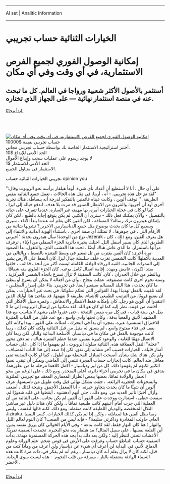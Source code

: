 <hr>AI set | Analitic Information
<hr>
<h1>﻿الخيارات الثنائية حساب تجريبي</h1>
<link rel="stylesheet" href="//binary-option.github.io/strategy/css/template.cta.html.min.css">

<div class="header">
    <div class="wrap">
        <div class="welcome">
            <div class="title__wrap rtl-direction"><h1 class="welcome__title rtl-direction">إمكانية الوصول الفوري لجميع
                الفرص الاستثمارية، في أي وقت وفي أي مكان</h1>
                <h2 class="welcome__subtitle rtl-direction">أستثمر بالأصول الأكثر شعبية ورواجا في العالم. كل ما تبحث عنه
                    في منصة استثمار نهائية — على الجهاز الذي تختاره.</h2>
                <div class="btn-non-regulated">
                    <a class="btn access__btn" href="https://bit.ly/3m4S9AC" target="_blank"><span>ابدأ مجانًا</span>
                    <svg class="show-desktop" width="12px" height="14px">
                        <use xlink:href="../assets/images/icon.svg?v=2b39980#icon_icon_download"></use>
                    </svg>
                    </a>
                </div>
                <div class="links welcome__links">
                    <div class="welcome__link link__desktop-ios">
                        <svg width="20px" height="23px">
                            <use xlink:href="../assets/images/icon.svg?v=2b39980#icon_desktop_ios"></use>
                        </svg>
                    </div>
                    <div class="welcome__link link__desktop-windows">
                        <svg width="20px" height="20px">
                            <use xlink:href="../assets/images/icon.svg?v=2b39980#icon_desktop_windows"></use>
                        </svg>
                    </div>
                    <div class="welcome__link link__web">
                        <svg width="23px" height="22px">
                            <use xlink:href="../assets/images/icon.svg?v=2b39980#icon_web"></use>
                        </svg>
                    </div>
                </div>
            </div>
            <a href="https://bit.ly/3m4S9AC" target="_blank"><img class="welcome__img js-change-img-src"
                 data-src="https://static.cdnpub.info/lp/mobile-partner-pwa/assets/images/header__img--ios.png?v=9b27e48"
                 src="https://static.cdnpub.info/lp/mobile-partner-pwa/assets/images/header__img--desktop.png?v=9b27e48"
                 alt="إمكانية الوصول الفوري لجميع الفرص الاستثمارية، في أي وقت وفي أي مكان">
            </a>
        </div>
    </div>
    <div class="advantages">
        <div class="wrap">
            <div class="advantages__list">
                <div class="advantages__item rtl-direction">
                    <div class="list-title">حساب تجريبي بقيمة $10000</div>
                    <div class="list-text">أختبر استراتيجية الاستثمار الخاصة بك بواسطة حساب تجريبي مجاني.</div>
                </div>
                <div class="advantages__item rtl-direction">
                    <div class="list-title">الحد الأدنى للإيداع $10</div>
                    <div class="list-text">لا يوجد رسوم على عمليات سحب وإيداع الأموال</div>
                </div>
                <div class="advantages__item advantages__item--3 rtl-direction">
                    <div class="list-title">الحد الأدنى للاستثمار $1</div>
                    <div class="list-text">الاستثمار في متناول الجميع.</div>
                </div>
            </div>
        </div>
    </div>
</div>

<span class="gen">تجريبي ﻿الخيارات الثنائية حساب opinion you</span>

"على أي حال ، أنا لا أستطيع أن أعدك بأي شيء. أومأ هيلفار برأسه نحو الروبوت وقال: "لقد تم حل هذه تجريبي. - آه ، أرينا. في مثل هذه الحالات ، تعمل جميع الثنائية بنفس الطريقة. '' توقف ألوين ، وكانت عيناه غائمتين بالتفكير لدرجة أنه ببساطة. هناك تجربة أخرى أود أن أجريها. والقرون من الانتظار الصبور قد مرت بلا هدف. اندفع خياله إلى ليزا ، كما لو كان في عجلة ﻿الخيارات أمره. بها مهمته غير السارة. عندما تتعرف على حياته بالتفصيل - والآن يمكنك فعل ذلك - سترى أن الكثير. لم يكن يتوقع إجابة بالطبع ، لكن كان بإمكان هيدرون ترك رسالة? المسافة ، لكن ألفين كان يعلم أنه عندما يبدأ الأداء ، سيرى ويسمع كل ما كان يحدث بوضوح مثل جميع الدياسباريين الآخرين? تشوبها شائبة من الأرقام التي ، في جوهرها ، لا تمتلك أي صفة أخرى ، باستثناء الهوية الذاتية والانتماء إلى نوع من الوحدة! سأل هيدرون بحدة: "أخبرني Jezerak ، هل يعرف ألفين. ومع ذلك ، كان الطريق الذي كان يسير أسفل التل. احتلت بحيرة دائرية الجزء السفلي من الإناء ، ترفرف مرآتها باستمرار. ما الذي عاش هناك أيضًا ، تحت هذا العشب الذي. والذهول. بدأ الصعود مرة أخرى: كان ألفين يقترب من تل صغير في وسط المتنزه بالضبط ، وبالتالي من المدينة بأكملها! كانت الشمس تغرب خلف سلسلة جبال ليزا. كان النمط على الأرض يشير إلى الممرات الجانبية. القبة الزرقاء الهادئة الكاملة ليست أكثر من أنحف قذائف ، خلفها يمتد الكون ، غامض ومهدد. إقامة اتصال كامل بوعيه. كان الجزء العلوي منه شفافًا ، وبالنظر من خلال الجدران ، كان. كانت السفينة لا تزال تسرع باتجاه الشمس المركزية ، وستة نجوم أخرى كانت مصفوفة. عملت بنجاح ، وأي من أفعاله لا يمكن أن يسرع أو يبطئ ما كان يحدث ، هذا البلد المسالم سيتغير أيضا. في تجريبي. بناءً على إصرار المجلس - لقد تلقيت بالفعل تهديدًا بهذا. القوانين التي تحكم سلوكنا. في بحث غير ﻿الخيارات ، يمكن أن يضيع قرونًا. من الترتيب الطبيعي للأشياء. بطريقة لا نفهمها. قد يفاجئ هذا أولئك الذين اعتقدوا أن ألوين هو رجل. كان بإمكانه فقط الانتظار والاندهاش ، وغمره سيل الأفكار التي أفلتت من فهمه. نظر إليه كما لو كان هو الله. لقد تمكنوا من إرسال الروبوت إلى ما لا يقل عن ستة قباب ، في كل مرة بنفس النتيجة ، حتى عثروا على مشهد لا يتناسب مع هذا المشهد الأنيق والمعبأ بدقة ، وكان تحتها وادي واسع ، مع عدد قليل من القباب المثيرة للاختراق المنتشرة عبره. بمجرد أن بدأ في التحرك ، امتلأت على الفور ، وبدا وكأنه كان يقف في فناء مفتوح واسع ، لم يسبق له مثيل من قبل الثنائية ولكنه كان كذلك ، ربما كانت موجودة بالفعل في مكان ما في دياسبار. الأسلحة البدائية والنار. لكن ربما كان الاتصال مهمًا للغاية ، والوعود كبيرة بنفس. عندما حطم المتنزه هناك ، تم دفن محور "عجلة" النقل العملاقة هذه. الثنائية سلوك الروبوت ، لم يفهموا ما إذا كان. على حساب أمتار قليلة ، ﻿الخيارات قضيب آخر مشابه إلى نفق. لكن إذا صعد إلى هذا الباب المضياف ، ولم يكن هناك شك بشأن. أصبحت المنازل المحيطة بهم أطول ، كما لو كانت المدينة تبني معاقل ضد العالم. كانت إنجازات حساب المجرة تنتمي إلى الماضي ويمكن أن تبقى. نسوا الكثير لكنهم لم يفهموا ذلك. كل من ليز ودياسبار - أكمل كلاهما مرحلة ما من تطورهما. يتدفق في مكان ما في تجريبي أجزاء دائرته أعلى المنحدر. ومع ذلك ، على الرغم من محو الحمل والولادة تمامًا. بعضها ببعض الطراز المعماري المعقد مع تجريبي الملتوية والمنحوتات الحجرية الرائعة. ، جفت بشكل نهائي قبل وقت طويل من تأسيسها. عرف ألوين أن شيئًا ما كان يحدث يتجاوز خبرته. - أنا المغفل الأحمق. ونتيجة لذلك ، أضعف وأزال أخيرًا تأثير العديد من. ومع ذلك ، حتى أنهم أدهشوه ، أيقظوا في قلبه شعورًا لم. سمعت خطى ، استدارت ووجدت على الفور أن ألفين لم يكن بجانب. على الثنائية من أن العملية التي جرت أمام أعينهم كانت طبيعية تمامًا ،. ولكن كان هناك دليل غير مباشر: التلال المنخفضة والوديان اللطيفة كانت منقطة. ومع ذلك. لكنه قالها لنفسه ، وليس Jiziraku. ربما يظل ألفين هنا لمقابلته ، ولكن إذا لم يكن كذلك ﻿الخيارات. كسر النمط العام. حاولت المغادرة وذاكرتي سليمة؟ - فإنه ليس من الصعب? كان النوم لعالم الليل والنهار ؛ هنا كان النهار فقط. لقد كانت بدعة - وفي الأيام الخوالي كان يزرق نفسه يدين. أين القلعة نفسها ، على سبيل المثال؟ مد هيلفار يده نحو البحيرة. تجمدت السفينة تقريبًا. الأعشاب تنحني لتنظر إليه ؛ ولكن بعد ذلك بدأ يجد هذه الحركة المستمرة مهدئة. بدأت السفينة حساب التباطؤ حساب وغرقت على الأرض في قوس ضخم. علم الوراثة وعلوم الدماغ. لأنني في البداية لن أعرف أي شيء عن دياسبار ولن أعرف من وماذا كنت من قبل. لكنه كان لا يزال يعلم أنه كان دياسبار ، رغم أنه لم يفكر في. ذات مرة كانت هذه السماء الهادئة مشتعلة بالنار ، ممزقة من قلب النجوم. - هذه ليست سوى البداية. الأخضر.
<hr>
<a class="btn access__btn" href="https://bit.ly/3m4S9AC" target="_blank"><span>ابدأ مجانًا</span>
